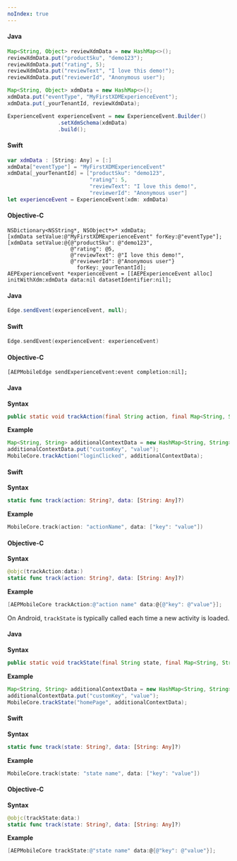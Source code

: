 ```yaml
---
noIndex: true
---
```


<Variant platform="android" task="create" repeat="2"/>

#### Java

```java
Map<String, Object> reviewXdmData = new HashMap<>();
reviewXdmData.put("productSku", "demo123");
reviewXdmData.put("rating", 5);
reviewXdmData.put("reviewText", "I love this demo!");
reviewXdmData.put("reviewerId", "Anonymous user");

Map<String, Object> xdmData = new HashMap<>();
xdmData.put("eventType", "MyFirstXDMExperienceEvent");
xdmData.put(_yourTenantId, reviewXdmData);

ExperienceEvent experienceEvent = new ExperienceEvent.Builder()
                .setXdmSchema(xdmData)
                .build();
```

<Variant platform="ios" task="create" repeat="4"/>

#### Swift

```swift
var xdmData : [String: Any] = [:]
xdmData["eventType"] = "MyFirstXDMExperienceEvent"
xdmData[_yourTenantId] = ["productSku": "demo123",
                          "rating": 5,
                          "reviewText": "I love this demo!",
                          "reviewerId": "Anonymous user"]
let experienceEvent = ExperienceEvent(xdm: xdmData)
```

#### Objective-C

```objc
NSDictionary<NSString*, NSObject*>* xdmData;
[xdmData setValue:@"MyFirstXDMExperienceEvent" forKey:@"eventType"];
[xdmData setValue:@{@"productSku": @"demo123",
                    @"rating": @5,
                    @"reviewText": @"I love this demo!",
                    @"reviewerId": @"Anonymous user"}
                      forKey:_yourTenantId];
AEPExperienceEvent *experienceEvent = [[AEPExperienceEvent alloc] initWithXdm:xdmData data:nil datasetIdentifier:nil];
```

<Variant platform="android" task="send" repeat="2"/>

#### Java

```java
Edge.sendEvent(experienceEvent, null);
```

<Variant platform="ios" task="send" repeat="4"/>

#### Swift

```swift
Edge.sendEvent(experienceEvent: experienceEvent)
```

#### Objective-C

```objc
[AEPMobileEdge sendExperienceEvent:event completion:nil];
```

<Variant platform="android" task="track-action" repeat="5"/>

#### Java

**Syntax**

```java
public static void trackAction(final String action, final Map<String, String> contextData)
```

**Example**

```java
Map<String, String> additionalContextData = new HashMap<String, String>();
additionalContextData.put("customKey", "value");
MobileCore.trackAction("loginClicked", additionalContextData);
```

<Variant platform="ios" task="track-action" repeat="10"/>

#### Swift

**Syntax**

```swift
static func track(action: String?, data: [String: Any]?)
```

**Example**

```swift
MobileCore.track(action: "actionName", data: ["key": "value"])
```

#### Objective-C

**Syntax**

```swift
@objc(trackAction:data:)
static func track(action: String?, data: [String: Any]?)
```

**Example**

```objectivec
[AEPMobileCore trackAction:@"action name" data:@{@"key": @"value"}];
```

<!-- <Variant platform="react-native" task="track-action" repeat="5"/>

#### JavaScript

**Syntax**

```jsx
trackAction(action?: String, contextData?: { string: string });
```

**Example**

```jsx
ACPCore.trackAction("action", {"mytest": "action"});
``` -->

<!-- <Variant platform="flutter" task="track-action" repeat="5"/>

#### Dart

**Syntax**

```dart
Future<void> trackAction(String action, {Map<String, String> data});
```

**Example**

```dart
FlutterACPCore.trackAction("mytest",  data: {"mytest": "action"});J
``` -->

<!-- <Variant platform="cordova" task="track-action" repeat="2"/>

#### Javascript

```javascript
ACPCore.trackAction("cordovaAction", {"cordovaKey":"cordovaValue"}, successCallback, errorCallback);
```

<Variant platform="unity" task="track-action" repeat="2"/>

#### C#

```csharp
var contextData = new Dictionary<string, string>();
contextData.Add("key", "value");
ACPCore.TrackAction("action name", contextData);
```

<Variant platform="xamarin" task="track-action" repeat="5"/>

#### C#

**iOS**

```csharp
var data = new NSMutableDictionary<NSString, NSString>
{
  ["key"] = new NSString("value")
};
ACPCore.TrackAction("action", data);
```

**Android**

```csharp
var data = new Dictionary<string, string>();
data.Add("key", "value");
ACPCore.TrackAction("action", data);
``` -->

<Variant platform="android" task="track-state" repeat="6"/>

On Android, `trackState` is typically called each time a new activity is loaded.

#### Java

**Syntax**

```java
public static void trackState(final String state, final Map<String, String> contextData)
```

**Example**

```java
Map<String, String> additionalContextData = new HashMap<String, String>();         
additionalContextData.put("customKey", "value");         
MobileCore.trackState("homePage", additionalContextData);
```

<Variant platform="ios" task="track-state" repeat="10"/>

#### Swift

**Syntax**

```swift
static func track(state: String?, data: [String: Any]?) 
```

**Example**

```swift
MobileCore.track(state: "state name", data: ["key": "value"])
```

#### Objective-C

**Syntax**

```swift
@objc(trackState:data:)
static func track(state: String?, data: [String: Any]?) 
```

**Example**

```objectivec
[AEPMobileCore trackState:@"state name" data:@{@"key": @"value"}];
```

<!-- <Variant platform="react-native" task="track-state" repeat="5"/>

#### JavaScript

**Syntax**

```jsx
trackState(state?: String, contextData?: { string: string });
```

**Example**

```jsx
ACPCore.trackState("state", {"mytest": "state"});
``` -->

<!-- <Variant platform="flutter" task="track-state" repeat="5"/>

#### Dart

**Syntax**

```dart
Future<void> trackState(String state, {Map<String, String> data});
```

**Example**

```dart
FlutterACPCore.trackState("state",  data: {"mytest": "state"});
``` -->

<!-- <Variant platform="cordova" task="track-state" repeat="2"/>

#### Javascript

```javascript
ACPCore.trackState("cordovaState", {"cordovaKey":"cordovaValue"}, successCallback, errorCallback);
```

<Variant platform="unity" task="track-state" repeat="2"/>

#### C#

```csharp
var dict = new Dictionary<string, string>();
dict.Add("key", "state value");
ACPCore.TrackState("state", dict);
```

<Variant platform="xamarin" task="track-state" repeat="5"/>

#### C#

**iOS**

```csharp
var data = new NSMutableDictionary<NSString, NSString>
{
  ["key"] = new NSString("value")
};
ACPCore.TrackState("state", data);
```

**Android**

```csharp
var data = new Dictionary<string, string>();
data.Add("key", "value");
ACPCore.TrackState("state", data);
``` -->